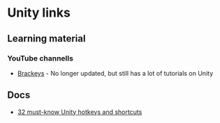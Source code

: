 # Unity links


## Learning material

### YouTube channells

- [Brackeys](https://www.youtube.com/c/Brackeys/featured) - No longer updated, but still has a lot of tutorials on Unity


## Docs
- [32 must-know Unity hotkeys and shortcuts](https://www.evercast.us/blog/unity-hotkeys-shortcuts)

